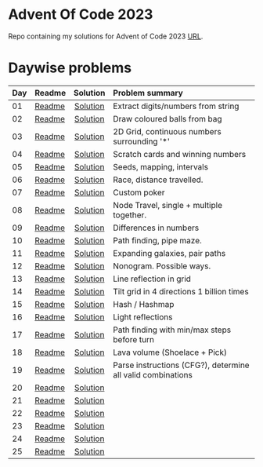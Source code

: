 # Advent Of Code 2023

Repo containing my solutions for Advent of Code 2023 [URL](https://adventofcode.com/2023). 


# Daywise problems


Day  | Readme                      | Solution                              | Problem summary
:--- | :-------                    | :-----------------------------------: | :---------------
01   | [Readme](./Day01/readme.md) | [Solution](./Day01/solution.R)        | Extract digits/numbers from string
02   | [Readme](./Day02/readme.md) | [Solution](./Day02/solution.R)        | Draw coloured balls from bag
03   | [Readme](./Day03/readme.md) | [Solution](./Day03/solution.R)        | 2D Grid, continuous numbers surrounding '*'
04   | [Readme](./Day04/readme.md) | [Solution](./Day04/solution.R)        | Scratch cards and winning numbers
05   | [Readme](./Day05/readme.md) | [Solution](./Day05/solution.R)        | Seeds, mapping, intervals
06   | [Readme](./Day06/readme.md) | [Solution](./Day06/solution.R)        | Race, distance travelled.
07   | [Readme](./Day07/readme.md) | [Solution](./Day07/solution.R)        | Custom poker
08   | [Readme](./Day08/readme.md) | [Solution](./Day08/solution.R)        | Node Travel, single + multiple together. 
09   | [Readme](./Day09/readme.md) | [Solution](./Day09/solution.R)        | Differences in numbers
10   | [Readme](./Day10/readme.md) | [Solution](./Day10/solution.R)        | Path finding, pipe maze. 
11   | [Readme](./Day11/readme.md) | [Solution](./Day11/solution.R)        | Expanding galaxies, pair paths
12   | [Readme](./Day12/readme.md) | [Solution](./Day12/solution.R)        | Nonogram. Possible ways. 
13   | [Readme](./Day13/readme.md) | [Solution](./Day13/solution.R)        | Line reflection in grid
14   | [Readme](./Day14/readme.md) | [Solution](./Day14/solution.R)        | Tilt grid in 4 directions 1 billion times
15   | [Readme](./Day15/readme.md) | [Solution](./Day15/solution.R)        | Hash / Hashmap
16   | [Readme](./Day16/readme.md) | [Solution](./Day16/solution.R)        | Light reflections
17   | [Readme](./Day17/readme.md) | [Solution](./Day17/solution.R)        | Path finding with min/max steps before turn
18   | [Readme](./Day18/readme.md) | [Solution](./Day18/solution.R)        | Lava volume (Shoelace + Pick)
19   | [Readme](./Day19/readme.md) | [Solution](./Day19/solution.R)        | Parse instructions (CFG?), determine all valid combinations
20   | [Readme](./Day20/readme.md) | [Solution](./Day20/solution.R)        | 
21   | [Readme](./Day21/readme.md) | [Solution](./Day21/solution.R)        | 
22   | [Readme](./Day22/readme.md) | [Solution](./Day22/solution.R)        | 
23   | [Readme](./Day23/readme.md) | [Solution](./Day23/solution.R)        | 
24   | [Readme](./Day24/readme.md) | [Solution](./Day24/solution.R)        | 
25   | [Readme](./Day25/readme.md) | [Solution](./Day25/solution.R)        | 

